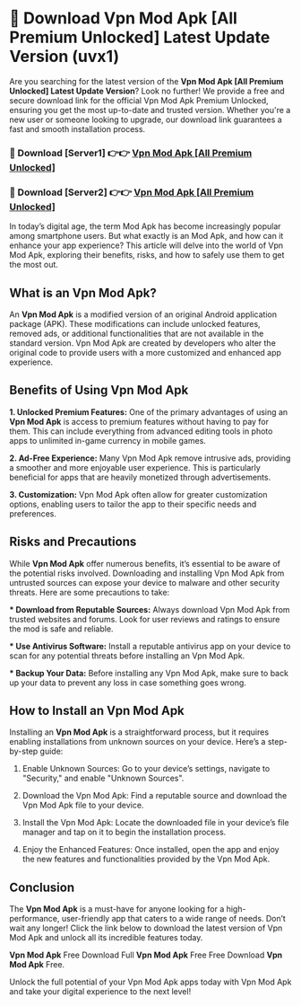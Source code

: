 # 🤖 Download Vpn Mod Apk [All Premium Unlocked] Latest Update Version (uvx1)

Are you searching for the latest version of the <strong>Vpn Mod Apk [All Premium Unlocked] Latest Update Version</strong>? Look no further! We provide a free and secure download link for the official Vpn Mod Apk Premium Unlocked, ensuring you get the most up-to-date and trusted version. Whether you're a new user or someone looking to upgrade, our download link guarantees a fast and smooth installation process.


<h3>📌 Download [Server1] 👉👉 <a href="https://hapymods.com?title=Vpn+Mod+Apk&ref=3B1">Vpn Mod Apk [All Premium Unlocked]</a></h3>

<h3>📌 Download [Server2] 👉👉 <a href="https://hapymods.com?title=Vpn+Mod+Apk&ref=3B1">Vpn Mod Apk [All Premium Unlocked]</a></h3>


In today’s digital age, the term Mod Apk has become increasingly popular among smartphone users. But what exactly is an Mod Apk, and how can it enhance your app experience? This article will delve into the world of Vpn Mod Apk, exploring their benefits, risks, and how to safely use them to get the most out.


<h2>What is an Vpn Mod Apk?</h2>

An <strong>Vpn Mod Apk</strong> is a modified version of an original Android application package (APK). These modifications can include unlocked features, removed ads, or additional functionalities that are not available in the standard version. Vpn Mod Apk are created by developers who alter the original code to provide users with a more customized and enhanced app experience.


<h2>Benefits of Using Vpn Mod Apk</h2>

<strong> 1. Unlocked Premium Features:</strong> One of the primary advantages of using an <strong>Vpn Mod Apk</strong> is access to premium features without having to pay for them. This can include everything from advanced editing tools in photo apps to unlimited in-game currency in mobile games.

<strong> 2. Ad-Free Experience:</strong> Many Vpn Mod Apk remove intrusive ads, providing a smoother and more enjoyable user experience. This is particularly beneficial for apps that are heavily monetized through advertisements.

<strong> 3. Customization:</strong> Vpn Mod Apk often allow for greater customization options, enabling users to tailor the app to their specific needs and preferences.


<h2>Risks and Precautions</h2>

While <strong>Vpn Mod Apk</strong> offer numerous benefits, it’s essential to be aware of the potential risks involved. Downloading and installing Vpn Mod Apk from untrusted sources can expose your device to malware and other security threats. Here are some precautions to take:

<strong> * Download from Reputable Sources:</strong> Always download Vpn Mod Apk from trusted websites and forums. Look for user reviews and ratings to ensure the mod is safe and reliable.

<strong> * Use Antivirus Software:</strong> Install a reputable antivirus app on your device to scan for any potential threats before installing an Vpn Mod Apk.

<strong> * Backup Your Data:</strong> Before installing any Vpn Mod Apk, make sure to back up your data to prevent any loss in case something goes wrong.


<h2>How to Install an Vpn Mod Apk</h2>

Installing an <strong>Vpn Mod Apk</strong> is a straightforward process, but it requires enabling installations from unknown sources on your device. Here’s a step-by-step guide:

 1. Enable Unknown Sources: Go to your device’s settings, navigate to "Security," and enable "Unknown Sources".

 2. Download the Vpn Mod Apk: Find a reputable source and download the Vpn Mod Apk file to your device.

 3. Install the Vpn Mod Apk: Locate the downloaded file in your device’s file manager and tap on it to begin the installation process.

 4. Enjoy the Enhanced Features: Once installed, open the app and enjoy the new features and functionalities provided by the Vpn Mod Apk.


<h2><strong>Conclusion</strong></h2>

The <strong>Vpn Mod Apk</strong> is a must-have for anyone looking for a high-performance, user-friendly app that caters to a wide range of needs. Don’t wait any longer! Click the link below to download the latest version of Vpn Mod Apk and unlock all its incredible features today.

<strong>Vpn Mod Apk</strong> Free Download Full <strong>Vpn Mod Apk</strong> Free Free Download <strong>Vpn Mod Apk</strong> Free.

Unlock the full potential of your Vpn Mod Apk apps today with Vpn Mod Apk and take your digital experience to the next level!